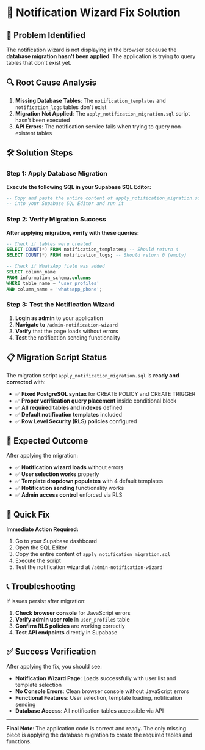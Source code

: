 # 🔧 Notification Wizard Fix Solution

## 🚨 Problem Identified

The notification wizard is not displaying in the browser because the **database migration hasn't been applied**. The application is trying to query tables that don't exist yet.

## 🔍 Root Cause Analysis

1. **Missing Database Tables**: The `notification_templates` and `notification_logs` tables don't exist
2. **Migration Not Applied**: The `apply_notification_migration.sql` script hasn't been executed
3. **API Errors**: The notification service fails when trying to query non-existent tables

## 🛠️ Solution Steps

### Step 1: Apply Database Migration

**Execute the following SQL in your Supabase SQL Editor:**

```sql
-- Copy and paste the entire content of apply_notification_migration.sql
-- into your Supabase SQL Editor and run it
```

### Step 2: Verify Migration Success

**After applying migration, verify with these queries:**

```sql
-- Check if tables were created
SELECT COUNT(*) FROM notification_templates; -- Should return 4
SELECT COUNT(*) FROM notification_logs; -- Should return 0 (empty)

-- Check if WhatsApp field was added
SELECT column_name 
FROM information_schema.columns 
WHERE table_name = 'user_profiles' 
AND column_name = 'whatsapp_phone';
```

### Step 3: Test the Notification Wizard

1. **Login as admin** to your application
2. **Navigate to** `/admin-notification-wizard`
3. **Verify** that the page loads without errors
4. **Test** the notification sending functionality

## 📋 Migration Script Status

The migration script `apply_notification_migration.sql` is **ready and corrected** with:

- ✅ **Fixed PostgreSQL syntax** for CREATE POLICY and CREATE TRIGGER
- ✅ **Proper verification query placement** inside conditional block
- ✅ **All required tables and indexes** defined
- ✅ **Default notification templates** included
- ✅ **Row Level Security (RLS) policies** configured

## 🎯 Expected Outcome

After applying the migration:

- ✅ **Notification wizard loads** without errors
- ✅ **User selection works** properly
- ✅ **Template dropdown populates** with 4 default templates
- ✅ **Notification sending** functionality works
- ✅ **Admin access control** enforced via RLS

## 🚀 Quick Fix

**Immediate Action Required:**
1. Go to your Supabase dashboard
2. Open the SQL Editor
3. Copy the entire content of `apply_notification_migration.sql`
4. Execute the script
5. Test the notification wizard at `/admin-notification-wizard`

## 📞 Troubleshooting

If issues persist after migration:

1. **Check browser console** for JavaScript errors
2. **Verify admin user role** in `user_profiles` table
3. **Confirm RLS policies** are working correctly
4. **Test API endpoints** directly in Supabase

## ✅ Success Verification

After applying the fix, you should see:

- **Notification Wizard Page**: Loads successfully with user list and template selection
- **No Console Errors**: Clean browser console without JavaScript errors
- **Functional Features**: User selection, template loading, notification sending
- **Database Access**: All notification tables accessible via API

---

**Final Note**: The application code is correct and ready. The only missing piece is applying the database migration to create the required tables and functions.
